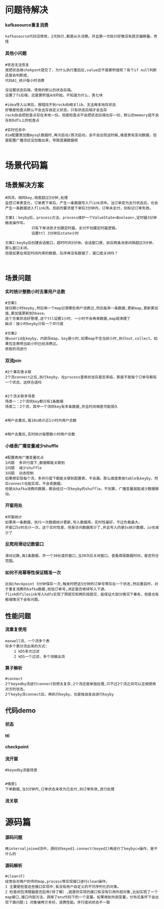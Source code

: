 # 问题待解决

#### kafkasource重复消费

```mysql
kafkasource代码没修改，2次执行,都是从头消费。并且第一次执行好像没有提交偏移量。奇怪
```

#### 其他小问题

```mysql
#状态无法恢复
我把状态用chekpont提交了，为什么执行重启后,value还不是累积值呢？有个if null判断还是会判断成,
代码A1_统计每小时消费

没设置状态后端，使用的默认的状态后端。
设置了fs后端，还是累积值从0开始，不知道为什么，真七块

#idea导入以来后，报错找不到rockdb相关lib，无法再本地存状态
好像是检查点默认不会去存自定义状态，只有状态后端才会去存
rockdb会把检查点存在本地一份。但是检查点不会把状态后端也存一份，默认的memory就不会存到hdfs上的检查点

#实时任务中
dim配置表加载mysql数据时,再次启动/首次启动，会不会出现这时候,维度表有变动数据，但是配置广播流还没加载出来，导致遗漏数据呢


```



# 场景代码篇

## 场景解决方案

```mysql
#同流，相同key,相差超过3分钟,处理
监控订单表变化，订单表下单后，产生一条数据写入flink流中。当订单变为支付状态后，也会产生一条数据进入flink流。目前的要求是下单后3分钟内，订单未支付，则标记订单失效。

方案1：keyby后，process方法，process维护一个ValueState<Boolean>,定时器3分钟触发操作写。
			只有下单消息才创建定时器，支付不创建定时器逻辑。
			设置ttl 3分钟后state小时
			
方案2:keyby后创建会话窗口，超时时间3分钟。会话窗口是，前后两条消息间隔超过3分钟，那么窗口关闭。
但是如果在规定时间内来的数据，后序再没有数据了，窗口能关闭吗？
			


```



## 场景问题

#### 实时统计整数小时去重用户总数

```mysql
#方案1
按日期小时keyby,然后用一个map记录哪些用户消费过,然后每来一条数据,更新map,更新累加值,累加值更新到hbase。
这个方案状态好管理,这个ttl设置1小时，一小时不会再来数据,map就清理了
缺点：按小时keyby只有一个并行度

#方案2
按userid去keyby，内部存map，key是小时,如果map不含当前小时,执行out.collect。如果包含表明当前小时已经消费过。
获取的流进行

```



#### 双流join

```mysql
#2个事实表关联
2个流connect之后,执行keyby，在process里用状态存是否来临，那是不是每个订单号都有一个状态，这样合适吗


#2个流关联多场景
场景一：2个流同key都只有1条数据
场景二：2个流，其中一个流同key有多条数据,并且时间相差可能很久


#用户去重后,每10s统计近1小时内用户总数


#用户去重后,实时统计每整数小时用户总数

```

#### 小维表广播变量减少shuffle

```mysql
#配置表用广播变量优点
1问题  多并行度下,数据都能关联到
2问题  减少shuffle
3问题  动态控制
如果想实现每个流，多并行度下都能关联到配置表，不会漏。那么维度表按table名keyby，然后connect也能实现，不会丢数据。
但是从kafka消费的数据，都会经过一次keyby的shuffle。不划算，广播变量就能减少数据移动。
```

#### 开窗用处

```mysql
#开窗统计
如果来一条数据，执行一次数据统计更新,写入数据库。实时性最好，不过负载最大。
开窗口5s时总计一次，这个实时性差，但是访问数据库少了,并且写入的是5s统计数据，io也减少了
```

#### 反爬用滑动记数窗口

```mysql
滑动记数,每1条数据，开一个30长度的窗口,当30次后关闭窗口，查看首尾数据时间，是否符合范围。
```



#### 如何不用幂等性保证精准一次

```mysql
比如checkpoint 5分钟保存一次,触发时把这5分钟的订单号等存在一个状态,然后重启时，对于重复消费的kafka数据,校验订单号,决定是否继续写入下游。
flink的filesink写入hdfs实现了预提交和两阶段提交，能保证大部分情况下事务，但是也有极端情况下会有问题。
```



## 性能问题

#### 流重复使用

```mysql
maxwell流，一个流多个表
将多个表分流出来的方式:
	1 kDS多次过滤
	2 kDS一个过滤，多个测输出流
```



#### 算子解析

```mysql
#connect
2个keyedby流进行connect别想太复杂,2个流还是单独处理,只不过2个流之间可以互相使用对方的状态。
2个keyby流connect后，再执行keyby，也是独自各自进行keyby
```



## 代码demo

#### 状态

#### ttl

#### checkpoint

#### 流开窗

```mysql
#keyedby流窗场景


#情景1
下单数据,当3分钟内,订单状态未改为已支付,则订单失效,进行处理

```



#### 流关联





# 源码篇

#### 源码问题

```
再intervaljoined流中，源码对keyed1.connect(keyed2)再进行了keybyc=操作，是干什么的
```



#### 源码解析

```mysql
#clean(F)
经常会对用户的传的map,process等实现接口进行clean操作，
1 主要是检查这些接口实现中,有没有用户自定义的不可序列化的对象。
2 检查闭包清理器是否启用(待了解）,就是你实现的接口有没有引用外部对象,比如实现了一个map接口,接口内部方法，调用了env代码下的一个变量。如果用到外部变量，分布式条件下会出现下面问题:1 对象被拷贝多份，浪费性能。并行度间状态不一致
              
              
              
```

